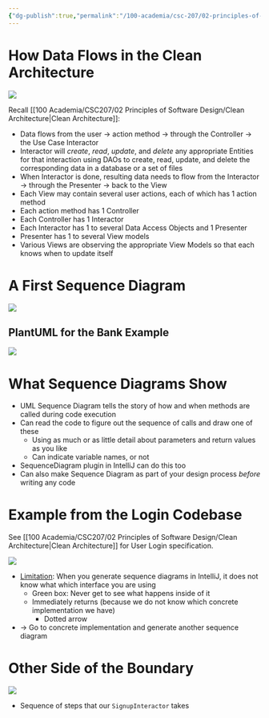 ```yaml
---
{"dg-publish":true,"permalink":"/100-academia/csc-207/02-principles-of-software-design/uml-sequence-diagrams/","tags":["cs","lecture","note","university"],"created":"2024-10-20T16:58:41.891-04:00","updated":"2024-10-30T20:51:50.016-04:00"}
---
```



# How Data Flows in the Clean Architecture

![](https://i.imgur.com/HeOnhes.png)

Recall [[100 Academia/CSC207/02 Principles of Software Design/Clean Architecture\|Clean Architecture]]:
- Data flows from the user → action method → through the Controller → the Use Case Interactor
- Interactor will *create*, *read*, *update*, and *delete* any appropriate Entities for that interaction using DAOs to create, read, update, and delete the corresponding data in a database or a set of files
- When Interactor is done, resulting data needs to flow from the Interactor → through the Presenter → back to the View
- Each View may contain several user actions, each of which has 1 action method
- Each action method has 1 Controller
- Each Controller has 1 Interactor
- Each Interactor has 1 to several Data Access Objects and 1 Presenter
- Presenter has 1 to several View models
- Various Views are observing the appropriate View Models so that each knows when to update itself

# A First Sequence Diagram

![](https://i.imgur.com/gGf2xA9.png)

## PlantUML for the Bank Example

![](https://i.imgur.com/oP2Gkcj.png)

# What Sequence Diagrams Show

- UML Sequence Diagram tells the story of how and when methods are called during code execution
- Can read the code to figure out the sequence of calls and draw one of these
    - Using as much or as little detail about parameters and return values as you like
    - Can indicate variable names, or not
- SequenceDiagram plugin in IntelliJ can do this too
- Can also make Sequence Diagram as part of your design process *before* writing any code

# Example from the Login Codebase

See [[100 Academia/CSC207/02 Principles of Software Design/Clean Architecture\|Clean Architecture]] for User Login specification.

![](https://i.imgur.com/cS57XfN.png)

- <u>Limitation</u>: When you generate sequence diagrams in IntelliJ, it does not know what which interface you are using
    - Green box: Never get to see what happens inside of it
    - Immediately returns (because we do not know which concrete implementation we have)
        - Dotted arrow
- → Go to concrete implementation and generate another sequence diagram

# Other Side of the Boundary

![](https://i.imgur.com/GfhnISI.png)

- Sequence of steps that our `SignupInteractor` takes